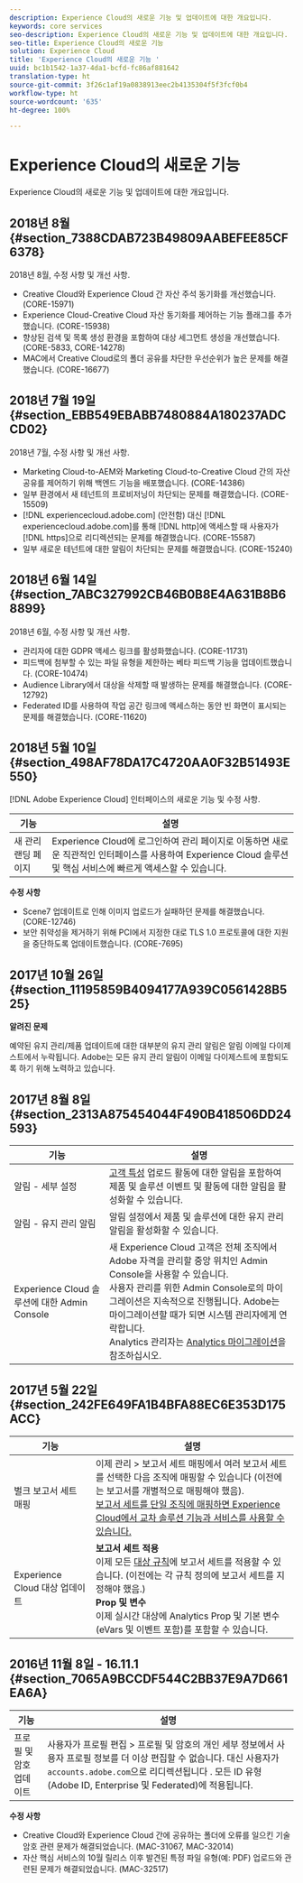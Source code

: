 ```yaml
---
description: Experience Cloud의 새로운 기능 및 업데이트에 대한 개요입니다.
keywords: core services
seo-description: Experience Cloud의 새로운 기능 및 업데이트에 대한 개요입니다.
seo-title: Experience Cloud의 새로운 기능
solution: Experience Cloud
title: 'Experience Cloud의 새로운 기능 '
uuid: bc1b1542-1a37-4da1-bcfd-fc86af881642
translation-type: ht
source-git-commit: 3f26c1af19a0838913eec2b4135304f5f3fcf0b4
workflow-type: ht
source-wordcount: '635'
ht-degree: 100%

---
```



# Experience Cloud의 새로운 기능

Experience Cloud의 새로운 기능 및 업데이트에 대한 개요입니다.

## 2018년 8월 {#section_7388CDAB723B49809AABEFEE85CF6378}

2018년 8월, 수정 사항 및 개선 사항.

* Creative Cloud와 Experience Cloud 간 자산 주석 동기화를 개선했습니다. (CORE-15971)
* Experience Cloud-Creative Cloud 자산 동기화를 제어하는 기능 플래그를 추가했습니다. (CORE-15938)
* 향상된 검색 및 목록 생성 환경을 포함하여 대상 세그먼트 생성을 개선했습니다. (CORE-5833, CORE-14278)
* MAC에서 Creative Cloud로의 폴더 공유를 차단한 우선순위가 높은 문제를 해결했습니다. (CORE-16677)

## 2018년 7월 19일 {#section_EBB549EBABB7480884A180237ADCCD02}

2018년 7월, 수정 사항 및 개선 사항.

* Marketing Cloud-to-AEM와 Marketing Cloud-to-Creative Cloud 간의 자산 공유를 제어하기 위해 백엔드 기능을 배포했습니다. (CORE-14386)
* 일부 환경에서 새 테넌트의 프로비저닝이 차단되는 문제를 해결했습니다. (CORE-15509)
* [!DNL experiencecloud.adobe.com] (안전함) 대신 [!DNL experiencecloud.adobe.com]를 통해 [!DNL http]에 액세스할 때 사용자가 [!DNL https]으로 리디렉션되는 문제를 해결했습니다. (CORE-15587)
* 일부 새로운 테넌트에 대한 알림이 차단되는 문제를 해결했습니다. (CORE-15240)

## 2018년 6월 14일 {#section_7ABC327992CB46B0B8E4A631B8B68899}

2018년 6월, 수정 사항 및 개선 사항.

* 관리자에 대한 GDPR 액세스 링크를 활성화했습니다. (CORE-11731)
* 피드백에 첨부할 수 있는 파일 유형을 제한하는 베타 피드백 기능을 업데이트했습니다. (CORE-10474)
* Audience Library에서 대상을 삭제할 때 발생하는 문제를 해결했습니다. (CORE-12792)
* Federated ID를 사용하여 작업 공간 링크에 액세스하는 동안 빈 화면이 표시되는 문제를 해결했습니다. (CORE-11620)

## 2018년 5월 10일 {#section_498AF78DA17C4720AA0F32B51493E550}

[!DNL Adobe Experience Cloud] 인터페이스의 새로운 기능 및 수정 사항.

| 기능 | 설명 |
|--- |--- |
| 새 관리 랜딩 페이지 | Experience Cloud에 로그인하여 관리 페이지로 이동하면 새로운 직관적인 인터페이스를 사용하여 Experience Cloud 솔루션 및 핵심 서비스에 빠르게 액세스할 수 있습니다. |

**수정 사항**

* Scene7 업데이트로 인해 이미지 업로드가 실패하던 문제를 해결했습니다. (CORE-12746)
* 보안 취약성을 제거하기 위해 PCI에서 지정한 대로 TLS 1.0 프로토콜에 대한 지원을 중단하도록 업데이트했습니다. (CORE-7695)

## 2017년 10월 26일 {#section_11195859B4094177A939C0561428B525}

**알려진 문제**

예약된 유지 관리/제품 업데이트에 대한 대부분의 유지 관리 알림은 알림 이메일 다이제스트에서 누락됩니다. Adobe는 모든 유지 관리 알림이 이메일 다이제스트에 포함되도록 하기 위해 노력하고 있습니다.

## 2017년 8월 8일 {#section_2313A875454044F490B418506DD24593}

| 기능 | 설명 |
|--- |--- |
| 알림 - 세부 설정 | [고객 특성](../attributes/attributes.md) 업로드 활동에 대한 알림을 포함하여 제품 및 솔루션 이벤트 및 활동에 대한 알림을 활성화할 수 있습니다. |
| 알림 - 유지 관리 알림 | 알림 설정에서 제품 및 솔루션에 대한 유지 관리 알림을 활성화할 수 있습니다. |
| Experience Cloud 솔루션에 대한 Admin Console | 새 Experience Cloud 고객은 전체 조직에서 Adobe 자격을 관리할 중앙 위치인 Admin Console을 사용할 수 있습니다.<br>사용자 관리를 위한 Admin Console로의 마이그레이션은 지속적으로 진행됩니다. Adobe는 마이그레이션할 때가 되면 시스템 관리자에게 연락합니다.<br>Analytics 관리자는 [Analytics 마이그레이션](https://docs.adobe.com/content/help/ko-KR/analytics/admin/user-product-management/user-management/migrate-users/c-migration-tool.html)을 참조하십시오. |

## 2017년 5월 22일 {#section_242FE649FA1B4BFA88EC6E353D175ACC}

| 기능 | 설명 |
|--- |--- |
| 벌크 보고서 세트 매핑 | 이제 관리 > 보고서 세트 매핑에서 여러 보고서 세트를 선택한 다음 조직에 매핑할 수 있습니다 (이전에는 보고서를 개별적으로 매핑해야 했음).  <br>[보고서 세트를 단일 조직에 매핑하면 Experience Cloud에서 교차 솔루션 기능과 서비스를 사용할 수 있습니다.](../core-services/core-services.md) |
| Experience Cloud 대상 업데이트 | **보고서 세트 적용**<br>&#x200B;이제 모든 [대상 규칙](../audience-library/t-audience-create.md)에 보고서 세트를 적용할 수 있습니다. (이전에는 각 규칙 정의에 보고서 세트를 지정해야 했음.) <br>**Prop 및 변수**<br>&#x200B;이제 실시간 대상에 Analytics Prop 및 기본 변수(eVars 및 이벤트 포함)를 포함할 수 있습니다. |

## 2016년 11월 8일 - 16.11.1 {#section_7065A9BCCDF544C2BB37E9A7D661EA6A}

| 기능 | 설명 |
|--- |--- |
| 프로필 및 암호 업데이트 | 사용자가 프로필 편집 > 프로필 및 암호의 개인 세부 정보에서 사용자 프로필 정보를 더 이상 편집할 수 없습니다. 대신 사용자가 `accounts.adobe.com`으로 리디렉션됩니다 . 모든 ID 유형(Adobe ID, Enterprise 및 Federated)에 적용됩니다. |

**수정 사항**

* Creative Cloud와 Experience Cloud 간에 공유하는 폴더에 오류를 일으킨 기술 암호 관련 문제가 해결되었습니다. (MAC-31067, MAC-32014)
* 자산 핵심 서비스의 10월 릴리스 이후 발견된 특정 파일 유형(예: PDF) 업로드와 관련된 문제가 해결되었습니다. (MAC-32517)
